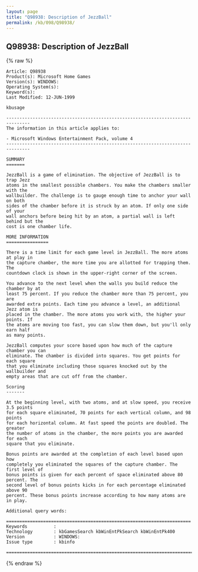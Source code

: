 ```yaml
---
layout: page
title: "Q98938: Description of JezzBall"
permalink: /kb/098/Q98938/
---
```


## Q98938: Description of JezzBall

{% raw %}

	Article: Q98938
	Product(s): Microsoft Home Games
	Version(s): WINDOWS:
	Operating System(s): 
	Keyword(s): 
	Last Modified: 12-JUN-1999
	
	kbusage
	
	-------------------------------------------------------------------------------
	The information in this article applies to:
	
	- Microsoft Windows Entertainment Pack, volume 4 
	-------------------------------------------------------------------------------
	
	SUMMARY
	=======
	
	JezzBall is a game of elimination. The objective of JezzBall is to trap Jezz
	atoms in the smallest possible chambers. You make the chambers smaller with the
	wallbuilder. The challenge is to gauge enough time to anchor your wall on both
	sides of the chamber before it is struck by an atom. If only one side of your
	wall anchors before being hit by an atom, a partial wall is left behind but the
	cost is one chamber life.
	
	MORE INFORMATION
	================
	
	There is a time limit for each game level in JezzBall. The more atoms at play in
	the capture chamber, the more time you are allotted for trapping them. The
	countdown clock is shown in the upper-right corner of the screen.
	
	You advance to the next level when the walls you build reduce the chamber by at
	least 75 percent. If you reduce the chamber more than 75 percent, you are
	awarded extra points. Each time you advance a level, an additional Jezz atom is
	placed in the chamber. The more atoms you work with, the higher your points. If
	the atoms are moving too fast, you can slow them down, but you'll only earn half
	as many points.
	
	JezzBall computes your score based upon how much of the capture chamber you can
	eliminate. The chamber is divided into squares. You get points for each square
	that you eliminate including those squares knocked out by the wallbuilder and
	empty areas that are cut off from the chamber.
	
	Scoring
	-------
	
	At the beginning level, with two atoms, and at slow speed, you receive 3.5 points
	for each square eliminated, 70 points for each vertical column, and 98 points
	for each horizontal column. At fast speed the points are doubled. The greater
	the number of atoms in the chamber, the more points you are awarded for each
	square that you eliminate.
	
	Bonus points are awarded at the completion of each level based upon how
	completely you eliminated the squares of the capture chamber. The first level of
	bonus points is given for each percent of space eliminated above 80 percent. The
	second level of bonus points kicks in for each percentage eliminated above 90
	percent. These bonus points increase according to how many atoms are in play.
	
	Additional query words:
	
	======================================================================
	Keywords          :  
	Technology        : kbGamesSearch kbWinEntPkSearch kbWinEntPk400
	Version           : WINDOWS:
	Issue type        : kbinfo
	
	=============================================================================
	

{% endraw %}
